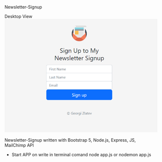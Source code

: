 Newsletter-Signup

<div>
  <label>Desktop View</label><br>
  <img src ="./logo.png" alt="pic_LOGO" />
<div>

Newsletter-Signup written with Bootstrap 5, Node.js, Express, JS, MailChimp API
 - Start APP on write in terminal comand
 node app.js or nodemon app.js